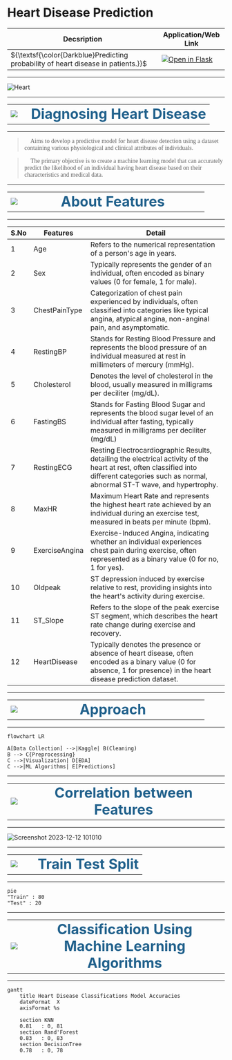 # Heart Disease Prediction  

| Decsription                                  | Application/Web Link                                                                                          |
| ------------------------------------------- | --------------------------------------------------------------------------------------------------- |
| ${\textsf{\color{Darkblue}Predicting probability of heart disease in patients.}}$ | [![Open in Flask](https://github.com/Vengatesan-K/NewsClassifier/assets/128688827/3138b357-35e0-4640-a351-34371124a0da)](https://vengat-heart-predict.onrender.com/) |

***

![Heart](https://www.econsight.com/wp-content/uploads/2022/12/Medical-Imaging.jpg)

***

<table align="center">
    <tr>
        <td width="10%">
            <img src="https://www.pngall.com/wp-content/uploads/2016/06/Health-Free-Download-PNG.png">
        </td>
        <td>
            <div align="center" style="font-size:200%">
                <font color="#21618C">
                    <b>Diagnosing Heart Disease</b> 
                </font>
            </div>
        </td>
    </tr>
</table>

<hr>

> <span style="font-family:Comic Sans MS"> 🎯 Aims to develop a predictive model for heart disease detection using a dataset containing various physiological and clinical attributes of individuals.</span> 

> <span style="font-family:Comic Sans MS"> 🎯 The primary objective is to create a machine learning model that can accurately predict the likelihood of an individual having heart disease based on their characteristics and medical data.</span>

___


<table align="center">
    <tr>
        <td width="7%">
            <img src="https://qvcc.edu/wp-content/uploads/2017/08/information-clipart-information-icon-1024x1024@2x.png">
        </td>
        <td>
            <div align="center" style="font-size:200%">
                <font color="#21618C">
                    <b>About Features</b> 
                </font>
            </div>
        </td>
    </tr>
</table>

<hr>

|S.No|Features|Detail|
|------|------|------|
|1    | Age|   Refers to the numerical representation of a person's age in years.    |
|2    |Sex|   Typically represents the gender of an individual, often encoded as binary values (0 for female, 1 for male).   |
|3    |ChestPainType|   Categorization of chest pain experienced by individuals, often classified into categories like typical angina, atypical angina, non-anginal pain, and asymptomatic.|
|4    |RestingBP|Stands for Resting Blood Pressure and represents the blood pressure of an individual measured at rest in millimeters of mercury (mmHg).|
|5    | Cholesterol	|Denotes the level of cholesterol in the blood, usually measured in milligrams per deciliter (mg/dL). |
|6    |FastingBS|Stands for Fasting Blood Sugar and represents the blood sugar level of an individual after fasting, typically measured in milligrams per deciliter (mg/dL)  |
|7    |RestingECG|Resting Electrocardiographic Results, detailing the electrical activity of the heart at rest, often classified into different categories such as normal, abnormal ST-T wave, and hypertrophy.|
|8    |MaxHR| Maximum Heart Rate and represents the highest heart rate achieved by an individual during an exercise test, measured in beats per minute (bpm). |
|9    | ExerciseAngina |Exercise-Induced Angina, indicating whether an individual experiences chest pain during exercise, often represented as a binary value (0 for no, 1 for yes). |
|10     |	Oldpeak	|ST depression induced by exercise relative to rest, providing insights into the heart's activity during exercise.   |
|11   | ST_Slope |Refers to the slope of the peak exercise ST segment, which describes the heart rate change during exercise and recovery.  |
|12     |	HeartDisease    |Typically denotes the presence or absence of heart disease, often encoded as a binary value (0 for absence, 1 for presence) in the heart disease prediction dataset.    |

***
<table align="center">
    <tr>
        <td width="7%">
            <img src="https://www.pngfind.com/pngs/m/302-3024990_control-tower-concept-approach-icon-hd-png-download.png">
        </td>
        <td>
            <div align="center" style="font-size:200%">
                <font color="#21618C">
                    <b>Approach</b> 
                </font>
            </div>
        </td>
    </tr>
</table>

<hr>


```mermaid
flowchart LR

A[Data Collection] -->|Kaggle| B(Cleaning)
B --> C{Preprocessing}
C -->|Visualization| D[EDA]
C -->|ML Algorithms| E[Predictions]
```
***
<table align="center">
    <tr>
        <td width="7%">
            <img src="https://flyclipart.com/thumb2/rubiks-cube-scrambled-256851.png">
        </td>
        <td>
            <div align="center" style="font-size:200%">
                <font color="#21618C">
                    <b>Correlation between Features</b> 
                </font>
            </div>
        </td>
    </tr>
</table>

<hr>

![Screenshot 2023-12-12 101010](https://github.com/Vengatesan-K/Portfolio/assets/128688827/317f5363-13aa-4890-8d3b-86811df5918e)

*** 
<table align="center">
    <tr>
        <td width="20%">
            <img src="https://cdn3.iconfinder.com/data/icons/arrows-25/137/Seperate-256.png">
        </td>
        <td>
            <div align="center" style="font-size:200%">
                <font color="#21618C">
                    <b>Train Test Split</b> 
                </font>
            </div>
        </td>
    </tr>
</table>

<hr>

```mermaid
pie
"Train" : 80
"Test" : 20
```
***

<table align="center">
    <tr>
        <td width="8%">
            <img src="https://cdn4.iconfinder.com/data/icons/big-data-analytics-volume-1/64/decision-tree-512.png">
        </td>
        <td>
            <div align="center" style="font-size:200%">
                <font color="#21618C">
                    <b>Classification Using Machine Learning Algorithms</b> 
                </font>
            </div>
        </td>
    </tr>
</table>

<hr>

```mermaid
gantt
    title Heart Disease Classifications Model Accuracies
    dateFormat  X
    axisFormat %s

    section KNN
    0.81   : 0, 81
    section Rand'Forest
    0.83   : 0, 83
    section DecisionTree
    0.78   : 0, 78
```
